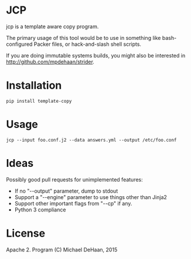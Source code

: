 JCP
=====

jcp is a template aware copy program.

The primary usage of this tool would be to use in something like bash-configured Packer files, or hack-and-slash
shell scripts.

If you are doing immutable systems builds, you might also be interested in http://github.com/mpdehaan/strider.

Installation
============

    pip install template-copy

Usage
=====

    jcp --input foo.conf.j2 --data answers.yml --output /etc/foo.conf

Ideas
=====

Possibly good pull requests for unimplemented features:

   * If no "--output" parameter, dump to stdout
   * Support a "--engine" parameter to use things other than Jinja2
   * Support other important flags from "--cp" if any.
   * Python 3 compliance


License
=======

Apache 2.  Program (C) Michael DeHaan, 2015
